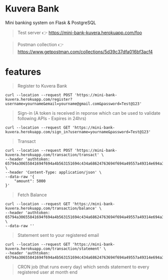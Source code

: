 # Kuvera Bank
Mini banking system on Flask & PostgreSQL

> Test server :point_right: https://mini-bank-kuvera.herokuapp.com/foo

> Postman collection :point_right: https://www.getpostman.com/collections/5d39c37dfa016bf3acf4

# features

> Register to Kuvera Bank

```
curl --location --request POST 'https://mini-bank-kuvera.herokuapp.com/register?username=yourname&email=yourname@gmail.com&password=Test@123'
```

> Sign-in (A token is received in reponse which can be used to validate following APIs - Expires in 24hrs)

```
curl --location --request GET 'https://mini-bank-kuvera.herokuapp.com/sign_in?username=yourname&password=Test@123'
```

> Transact

```
curl --location --request POST 'https://mini-bank-kuvera.herokuapp.com/transaction/transact' \
--header 'authtoken: 65794a30655841694f694a4b563151694c434a68624763694f694a49557a49314e694a392e65794a6c654841694f6a45324d546b314e444d344e7a6373496d6c68644349364d5459784f5451314e7a51334e79776963335669496a6f3266512e494f6b7a4e6a33424c486750575469394c326a634364644251756a45454b6c7a394a6a41747a45354f6577' \
--header 'Content-Type: application/json' \
--data-raw '{
    "amount": 5000
}'
```

> Fetch Balance

```
curl --location --request GET 'https://mini-bank-kuvera.herokuapp.com/transaction/balance' \
--header 'authtoken: 65794a30655841694f694a4b563151694c434a68624763694f694a49557a49314e694a392e65794a6c654841694f6a45324d546b314e444d344d544973496d6c68644349364d5459784f5451314e7a51784d69776963335669496a6f3266512e7064654e4363584c4c75696a6a356d515977435f43504d554f744c30354231386f36775730774a626b4d6b' \
--data-raw ''
```

> Statement sent to your registered email

```
curl --location --request GET 'https://mini-bank-kuvera.herokuapp.com/transaction/statement' \
--header 'authtoken: 65794a30655841694f694a4b563151694c434a68624763694f694a49557a49314e694a392e65794a6c654841694f6a45324d546b324d6a6b304f544d73496d6c68644349364d5459784f5455304d7a41354d79776963335669496a6f3066512e515a74733939316541737a385079724d4e6a377a374d674f5946737a6d7938656d774250434c647a42486b'
```

> CRON job (that runs every day) which sends statement to every registered user at month end




